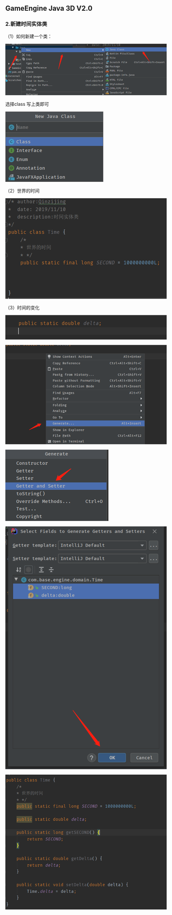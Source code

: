 ## GameEngine Java 3D V2.0

### 2.新建时间实体类

（1）如何新建一个类：

![2.1.png](./pic/2.1.png)

选择class 写上类即可

![2.2.png](./pic/2.2.png)

（2）世界的时间

![2.3.png](./pic/2.3.png)

（3）时间的变化

![2.4.png](./pic/2.4.png)

![2.5.png](./pic/2.5.png)

![2.6.png](./pic/2.6.png)

![2.7.png](./pic/2.7.png)

![2.8.png](./pic/2.8.png)